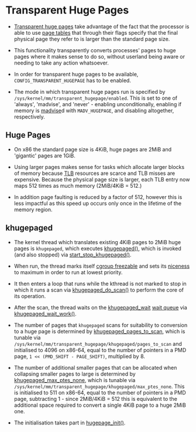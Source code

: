 # Transparent Huge Pages

* [Transparent huge pages][transhuge] take advantage of the fact that the
  processor is able to use [page tables][page-tables] that through their flags
  specify that the final physical page they refer to is larger than the standard
  page size.

* This functionality transparently converts processes' pages to huge pages where
  it makes sense to do so, without userland being aware or needing to take any
  action whatsoever.

* In order for transparent huge pages to be available,
  `CONFIG_TRANSPARENT_HUGEPAGE` has to be enabled.

* The mode in which transparent huge pages run is specified by
  `/sys/kernel/mm/transparent_hugepage/enabled`. This is set to one of 'always',
  'madvise', and 'never' - enabling unconditionally, enabling if memory is
  [madvise][madvise]d with `MADV_HUGEPAGE`, and disabling altogether,
  respectively.

## Huge Pages

* On x86 the standard page size is 4KiB, huge pages are 2MiB and 'gigantic'
  pages are 1GiB.

* Using larger pages makes sense for tasks which allocate larger blocks of
  memory because [TLB][tlb] resources are scarce and TLB misses are
  expensive. Because the physical page size is larger, each TLB entry now maps
  512 times as much memory (2MiB/4KiB = 512.)

* In addition page faulting is reduced by a factor of 512, however this is less
  impactful as this speed up occurs only once in the lifetime of the memory
  region.

## khugepaged

* The kernel thread which translates existing 4KiB pages to 2MiB huge pages is
  `khugepaged`, which executes [khugepaged()][khugepaged], which is invoked (and
  also stopped) via [start_stop_khugepaged()][start_stop_khugepaged].

* When run, the thread marks itself [cgroup freezable][cgroup-freezer] and sets
  its [niceness][nice] to maximum in order to run at lowest priority.

* It then enters a loop that runs while the kthread is not marked to stop in
  which it runs a scan via [khugepaged_do_scan()][khugepaged_do_scan] to perform
  the core of its operation.

* After the scan, the thread waits on the [khugepaged_wait][khugepaged_wait]
  [wait queue][wait-queue] via [khugepaged_wait_work()][khugepaged_wait_work].

* The number of pages that `khugepaged` scans for suitability to conversion to a
  huge page is determined by
  [khugepaged_pages_to_scan][khugepaged_pages_to_scan], which is tunable via
  `/sys/kernel/mm/transparent_hugepage/khugepaged/pages_to_scan` and initialised
  to 4096 on x86-64, equal to the number of pointers in a PMD page, `1 <<
  (PMD_SHIFT - PAGE_SHIFT)`, multiplied by 8.

* The number of additional smaller pages that can be allocated when collapsing
  smaller pages to large is determined by
  [khugepaged_max_ptes_none][khugepaged_max_ptes_none], which is tunable via
  `/sys/kernel/mm/transparent_hugepage/khugepaged/max_ptes_none`. This is
  initialised to 511 on x86-64, equal to the number of pointers in a PMD page,
  subtracting 1 - since 2MiB/4KiB = 512 this is equivalent to the additional
  space required to convert a single 4KiB page to a huge 2MiB one.

* The initialisation takes part in [hugepage_init()][hugepage_init].

[cgroup-freezer]:https://github.com/torvalds/linux/blob/v4.6/Documentation/cgroup-v1/freezer-subsystem.txt
[hugepage_init]:https://github.com/torvalds/linux/blob/v4.6/mm/huge_memory.c#L662
[khugepaged]:https://github.com/torvalds/linux/blob/v4.6/mm/huge_memory.c#L2816
[khugepaged_do_scan]:https://github.com/torvalds/linux/blob/v4.6/mm/huge_memory.c#L2766
[khugepaged_pages_to_scan]:https://github.com/torvalds/linux/blob/v4.6/mm/huge_memory.c#L86
[khugepaged_wait]:https://github.com/torvalds/linux/blob/v4.6/mm/huge_memory.c#L95
[khugepaged_wait_work]:https://github.com/torvalds/linux/blob/v4.6/mm/huge_memory.c#L2800
[khugepaged_max_ptes_none]:https://github.com/torvalds/linux/blob/v4.6/mm/huge_memory.c#L101
[madvise]:http://man7.org/linux/man-pages/man2/madvise.2.html
[nice]:https://en.wikipedia.org/wiki/Nice_(Unix)
[start_stop_khugepaged]:https://github.com/torvalds/linux/blob/v4.6/mm/huge_memory.c#L179
[tlb]:https://en.wikipedia.org/wiki/Translation_lookaside_buffer
[transhuge]:https://github.com/torvalds/linux/blob/v4.6/Documentation/vm/transhuge.txt
[wait-queue]:http://www.makelinux.net/ldd3/chp-6-sect-2

[page-tables]:./page-tables.md

